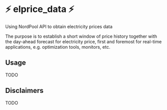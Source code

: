 # :zap: **elprice_data** :zap:
Using NordPool API to obtain electricity prices data

The purpose is to establish a short window of price history together with the day-ahead forecast for electricity price, first and foremost for real-time applications, e.g. optimization tools, monitors, etc.

## Usage
TODO

## Disclaimers
TODO